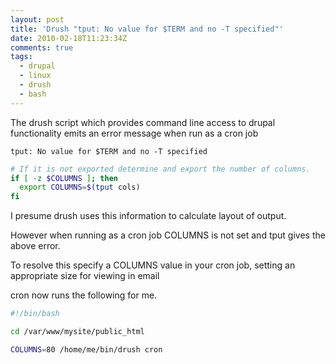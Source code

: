 ```yaml
---
layout: post
title: 'Drush "tput: No value for $TERM and no -T specified"'
date: 2010-02-18T11:23:34Z
comments: true
tags:
  - drupal
  - linux
  - drush
  - bash
---
```


The drush script which provides command line access to drupal functionality emits an error message when run as a cron job

`tput: No value for $TERM and no -T specified`

<!--more-->

```bash
# If it is not exported determine and export the number of columns.
if [ -z $COLUMNS ]; then
  export COLUMNS=$(tput cols)
fi
```

I presume drush uses this information to calculate layout of output.

However when running as a cron job COLUMNS is not set and tput gives the above error.

To resolve this specify a COLUMNS value in your cron job, setting an appropriate size for viewing in email

cron now runs the following for me.

```bash
#!/bin/bash

cd /var/www/mysite/public_html

COLUMNS=80 /home/me/bin/drush cron
```
